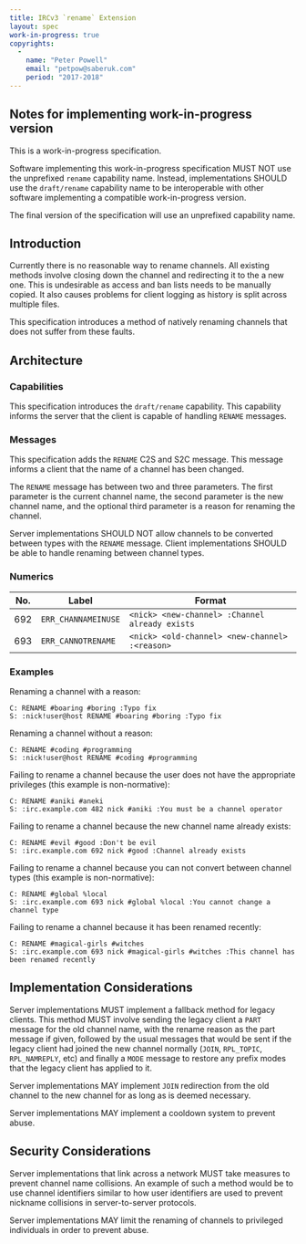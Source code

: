 ```yaml
---
title: IRCv3 `rename` Extension
layout: spec
work-in-progress: true
copyrights:
  -
    name: "Peter Powell"
    email: "petpow@saberuk.com"
    period: "2017-2018"
---
```


## Notes for implementing work-in-progress version

This is a work-in-progress specification.

Software implementing this work-in-progress specification MUST NOT use the unprefixed `rename` capability name. Instead, implementations SHOULD use the `draft/rename` capability name to be interoperable with other software implementing a compatible work-in-progress version.

The final version of the specification will use an unprefixed capability name.

## Introduction

Currently there is no reasonable way to rename channels. All existing methods involve closing down the channel and redirecting it to the a new one. This is undesirable as access and ban lists needs to be manually copied. It also causes problems for client logging as history is split across multiple files.

This specification introduces a method of natively renaming channels that does not suffer from these faults.

## Architecture

### Capabilities

This specification introduces the `draft/rename` capability. This capability informs the server that the client is capable of handling `RENAME` messages.

### Messages

This specification adds the `RENAME` C2S and S2C message. This message informs a client that the name of a channel has been changed.

The `RENAME` message has between two and three parameters. The first parameter is the current channel name, the second parameter is the new channel name, and the optional third parameter is a reason for renaming the channel.

Server implementations SHOULD NOT allow channels to be converted between types with the `RENAME` message. Client implementations SHOULD be able to handle renaming between channel types.

### Numerics

| No. | Label               | Format                                         |
| --- | --------------------| ---------------------------------------------- |
| 692 | `ERR_CHANNAMEINUSE` | `<nick> <new-channel> :Channel already exists` |
| 693 | `ERR_CANNOTRENAME`  | `<nick> <old-channel> <new-channel> :<reason>` |

### Examples

Renaming a channel with a reason:

    C: RENAME #boaring #boring :Typo fix
    S: :nick!user@host RENAME #boaring #boring :Typo fix

Renaming a channel without a reason:

    C: RENAME #coding #programming
    S: :nick!user@host RENAME #coding #programming

Failing to rename a channel because the user does not have the appropriate privileges (this example is non-normative):

    C: RENAME #aniki #aneki
    S: :irc.example.com 482 nick #aniki :You must be a channel operator

Failing to rename a channel because the new channel name already exists:

    C: RENAME #evil #good :Don't be evil
    S: :irc.example.com 692 nick #good :Channel already exists

Failing to rename a channel because you can not convert between channel types (this example is non-normative):

    C: RENAME #global %local
    S: :irc.example.com 693 nick #global %local :You cannot change a channel type

Failing to rename a channel because it has been renamed recently:

    C: RENAME #magical-girls #witches
    S: :irc.example.com 693 nick #magical-girls #witches :This channel has been renamed recently

## Implementation Considerations

Server implementations MUST implement a fallback method for legacy clients. This method MUST involve sending the legacy client a `PART` message for the old channel name, with the rename reason as the part message if given, followed by the usual messages that would be sent if the legacy client had joined the new channel normally (`JOIN`, `RPL_TOPIC`, `RPL_NAMREPLY`, etc) and finally a `MODE` message to restore any prefix modes that the legacy client has applied to it.

Server implementations MAY implement `JOIN` redirection from the old channel to the new channel for as long as is deemed necessary.

Server implementations MAY implement a cooldown system to prevent abuse.

## Security Considerations

Server implementations that link across a network MUST take measures to prevent channel name collisions. An example of such a method would be to use channel identifiers similar to how user identifiers are used to prevent nickname collisions in server-to-server protocols.

Server implementations MAY limit the renaming of channels to privileged individuals in order to prevent abuse.

